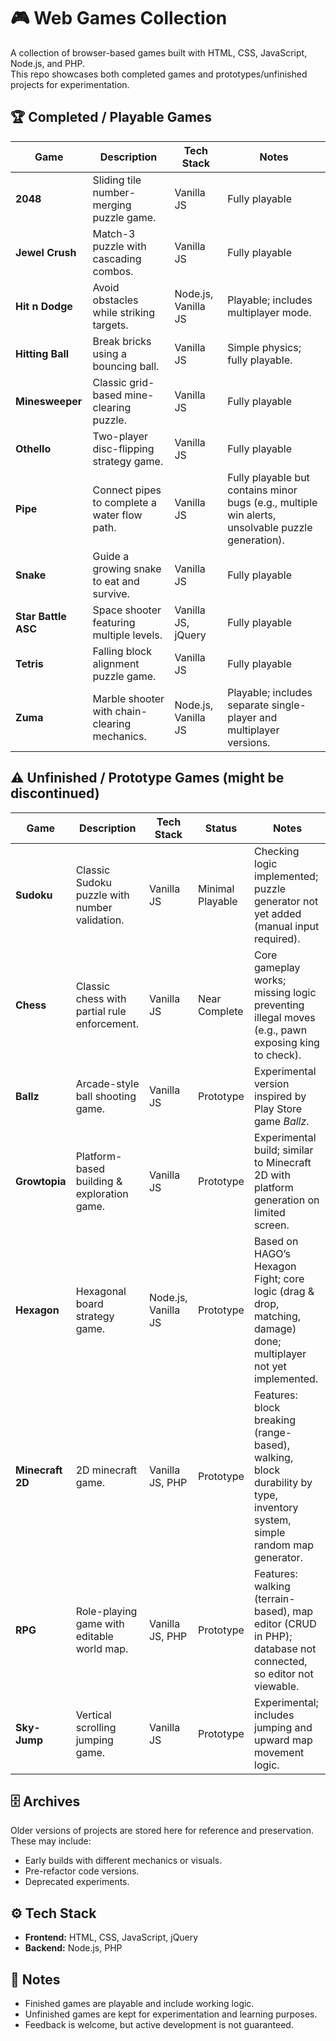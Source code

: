 # 🎮 Web Games Collection

A collection of browser-based games built with HTML, CSS, JavaScript, Node.js, and PHP.  
This repo showcases both completed games and prototypes/unfinished projects for experimentation.

## 🏆 Completed / Playable Games

| Game                | Description                                   | Tech Stack          | Notes                                                                                             |
| ------------------- | --------------------------------------------- | ------------------- | ------------------------------------------------------------------------------------------------- |
| **2048**            | Sliding tile number-merging puzzle game.      | Vanilla JS          | Fully playable                                                                                    |
| **Jewel Crush**     | Match-3 puzzle with cascading combos.         | Vanilla JS          | Fully playable                                                                                    |
| **Hit n Dodge**     | Avoid obstacles while striking targets.       | Node.js, Vanilla JS | Playable; includes multiplayer mode.                                                              |
| **Hitting Ball**    | Break bricks using a bouncing ball.           | Vanilla JS          | Simple physics; fully playable.                                                                   |
| **Minesweeper**     | Classic grid-based mine-clearing puzzle.      | Vanilla JS          | Fully playable                                                                                    |
| **Othello**         | Two-player disc-flipping strategy game.       | Vanilla JS          | Fully playable                                                                                    |
| **Pipe**            | Connect pipes to complete a water flow path.  | Vanilla JS          | Fully playable but contains minor bugs (e.g., multiple win alerts, unsolvable puzzle generation). |
| **Snake**           | Guide a growing snake to eat and survive.     | Vanilla JS          | Fully playable                                                                                    |
| **Star Battle ASC** | Space shooter featuring multiple levels.      | Vanilla JS, jQuery  | Fully playable                                                                                    |
| **Tetris**          | Falling block alignment puzzle game.          | Vanilla JS          | Fully playable                                                                                    |
| **Zuma**            | Marble shooter with chain-clearing mechanics. | Node.js, Vanilla JS | Playable; includes separate single-player and multiplayer versions.                               |

## ⚠️ Unfinished / Prototype Games (might be discontinued)

| Game             | Description                                   | Tech Stack          | Status           | Notes                                                                                                                     |
| ---------------- | --------------------------------------------- | ------------------- | ---------------- | ------------------------------------------------------------------------------------------------------------------------- |
| **Sudoku**       | Classic Sudoku puzzle with number validation. | Vanilla JS          | Minimal Playable | Checking logic implemented; puzzle generator not yet added (manual input required).                                       |
| **Chess**        | Classic chess with partial rule enforcement.  | Vanilla JS          | Near Complete    | Core gameplay works; missing logic preventing illegal moves (e.g., pawn exposing king to check).                          |
| **Ballz**        | Arcade-style ball shooting game.              | Vanilla JS          | Prototype        | Experimental version inspired by Play Store game _Ballz_.                                                                 |
| **Growtopia**    | Platform-based building & exploration game.   | Vanilla JS          | Prototype        | Experimental build; similar to Minecraft 2D with platform generation on limited screen.                                   |
| **Hexagon**      | Hexagonal board strategy game.                | Node.js, Vanilla JS | Prototype        | Based on HAGO’s Hexagon Fight; core logic (drag & drop, matching, damage) done; multiplayer not yet implemented.          |
| **Minecraft 2D** | 2D minecraft game.                            | Vanilla JS, PHP     | Prototype        | Features: block breaking (range-based), walking, block durability by type, inventory system, simple random map generator. |
| **RPG**          | Role-playing game with editable world map.    | Vanilla JS, PHP     | Prototype        | Features: walking (terrain-based), map editor (CRUD in PHP); database not connected, so editor not viewable.              |
| **Sky-Jump**     | Vertical scrolling jumping game.              | Vanilla JS          | Prototype        | Experimental; includes jumping and upward map movement logic.                                                             |

## 🗄️ Archives

Older versions of projects are stored here for reference and preservation.  
These may include:

-   Early builds with different mechanics or visuals.
-   Pre-refactor code versions.
-   Deprecated experiments.

## ⚙️ Tech Stack

-   **Frontend:** HTML, CSS, JavaScript, jQuery
-   **Backend:** Node.js, PHP

## 📌 Notes

-   Finished games are playable and include working logic.
-   Unfinished games are kept for experimentation and learning purposes.
-   Feedback is welcome, but active development is not guaranteed.
